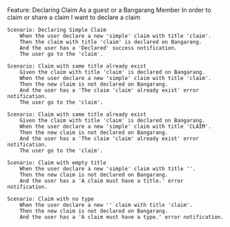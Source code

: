 Feature: Declaring Claim
    As a guest or a Bangarang Member
    In order to claim or share a claim
    I want to declare a claim

    Scenario: Declaring Simple Claim
        When the user declare a new 'simple' claim with title 'claim'.
        Then the claim with title 'claim' is declared on Bangarang.
        And the user has a 'Declared' success notification.
        The user go to the 'claim'.

    Scenario: Claim with same title already exist
        Given the claim with title 'claim' is declared on Bangarang.
        When the user declare a new 'simple' claim with title 'claim'.
        Then the new claim is not declared on Bangarang.
        And the user has a 'The claim 'claim' already exist' error notification.
        The user go to the 'claim'.

    Scenario: Claim with same title already exist
        Given the claim with title 'claim' is declared on Bangarang.
        When the user declare a new 'simple' claim with title 'CLAIM'.
        Then the new claim is not declared on Bangarang.
        And the user has a 'The claim 'claim' already exist' error notification.
        The user go to the 'claim'.

    Scenario: Claim with empty title
        When the user declare a new 'simple' claim with title ''.
        Then the new claim is not declared on Bangarang.
        And the user has a 'A claim must have a title.' error notification.

    Scenario: Claim with no type
        When the user declare a new '' claim with title 'claim'.
        Then the new claim is not declared on Bangarang.
        And the user has a 'A claim must have a type.' error notification.
